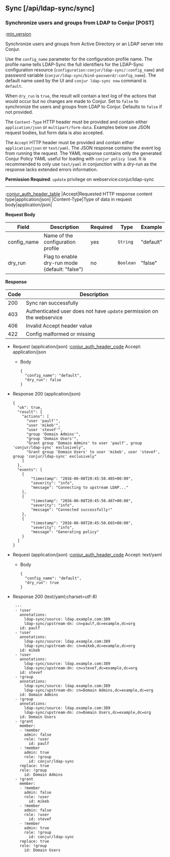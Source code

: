 ## Sync [/api/ldap-sync/sync]

### Synchronize users and groups from LDAP to Conjur [POST]

:[min_version](partials/min_version_4.7.md)

Synchronize users and groups from Active Directory or an LDAP server into Conjur.

Use the `config_name` parameter for the configuration profile name. The profile name tells LDAP-Sync the full identifiers for the LDAP-Sync configuration resource (`configuration:conjur/ldap-sync/:config_name`) and password variable (`conjur/ldap-sync/bind-password/:config_name`). The default name used by the UI and `conjur ldap-sync now` command is `default`.

When `dry_run` is `true`, the result will contain a text log of the actions that would occur but no changes are made to Conjur. Set to `false` to synchronize the users and groups from LDAP to Conjur. Defaults to `false` if not provided.

The `Content-Type` HTTP header must be provided and contain either `application/json` or `multipart/form-data`. Examples below use JSON request bodies, but form data is also accepted.

The `Accept` HTTP header must be provided and contain either `application/json` or `text/yaml`. The JSON response contains the event log from running the request. The YAML response contains only the generated Conjur Policy YAML useful for loading with `conjur policy load`. It is recommended to only use `text/yaml` in conjunction with a dry-run as the response lacks extended errors information.


**Permission Required**: `update` privilege on webservice:conjur/ldap-sync

---

:[conjur_auth_header_table](partials/conjur_auth_header_table.md)
|Accept|Requested HTTP response content type|application/json|
|Content-Type|Type of data in request body|application/json|

**Request Body**

|Field|Description|Required|Type|Example|
|-----|-----------|----|--------|-------|
|config_name|Name of the configuration profile|yes|`String`|"default"|
|dry_run|Flag to enable dry-run mode (default: "false")|no|`Boolean`|"false"|

**Response**

|Code|Description|
|----|-----------|
|200|Sync ran successfully|
|403|Authenticated user does not have `update` permission on the webservice|
|406|Invalid Accept header value|
|422|Config malformed or missing|

+ Request (application/json)
    :[conjur_auth_header_code](partials/conjur_auth_header_code.md)
    Accept: application/json

    + Body

        ```
        {
          "config_name": "default",
          "dry_run": false
        }
        ```

+ Response 200 (application/json)

    ```
    {
      "ok": true,
      "result": {
        "actions": [
          "user 'paulf'",
          "user 'mikeb'",
          "user 'stevef'",
          "group 'Domain Admins'",
          "group 'Domain Users'",
          "Grant group 'Domain Admins' to user 'paulf', group 'conjur/ldap-sync' exclusively",
          "Grant group 'Domain Users' to user 'mikeb', user 'stevef', group 'conjur/ldap-sync' exclusively"
        ]
      },
      "events": [
        {
            "timestamp": "2016-06-08T20:45:50.485+00:00",
            "severity": "info",
            "message": "Connecting to upstream LDAP..."
        },
        {
            "timestamp": "2016-06-08T20:45:50.487+00:00",
            "severity": "info",
            "message": "Connected successfully!"
        },
        {
            "timestamp": "2016-06-08T20:45:50.665+00:00",
            "severity": "info",
            "message": "Generating policy"
        }
      ]
   }
    ```

+ Request (application/json)
    :[conjur_auth_header_code](partials/conjur_auth_header_code.md)
    Accept: text/yaml

    + Body

        ```
        {
          "config_name": "default",
          "dry_run": true
        }
        ```

+ Response 200 (text/yaml;charset=utf-8)

    ```
     ---
     - !user
       annotations:
         ldap-sync/source: ldap.example.com:389
         ldap-sync/upstream-dn: cn=paulf,dc=example,dc=org
       id: paulf
     - !user
       annotations:
         ldap-sync/source: ldap.example.com:389
         ldap-sync/upstream-dn: cn=mikeb,dc=example,dc=org
       id: mikeb
     - !user
       annotations:
         ldap-sync/source: ldap.example.com:389
         ldap-sync/upstream-dn: cn=stevef,dc=example,dc=org
       id: stevef
     - !group
       annotations:
         ldap-sync/source: ldap.example.com:389
         ldap-sync/upstream-dn: cn=Domain Admins,dc=example,dc=org
       id: Domain Admins
     - !group
       annotations:
         ldap-sync/source: ldap.example.com:389
         ldap-sync/upstream-dn: cn=Domain Users,dc=example,dc=org
       id: Domain Users
     - !grant
       member:
       - !member
         admin: false
         role: !user
           id: paulf
       - !member
         admin: true
         role: !group
           id: conjur/ldap-sync
       replace: true
       role: !group
         id: Domain Admins
     - !grant
       member:
       - !member
         admin: false
         role: !user
           id: mikeb
       - !member
         admin: false
         role: !user
           id: stevef
       - !member
         admin: true
         role: !group
           id: conjur/ldap-sync
       replace: true
       role: !group
         id: Domain Users
    ```
